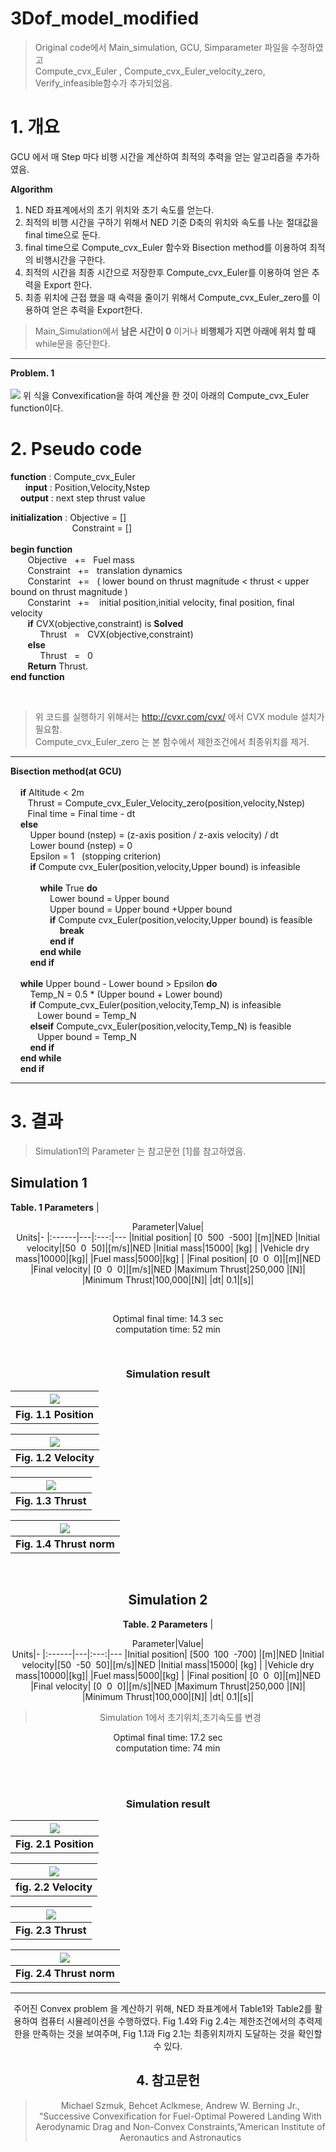 
# 3Dof_model_modified

> Original code에서 Main_simulation, GCU, Simparameter 파일을 수정하였고 <br/>
> Compute_cvx_Euler , Compute_cvx_Euler_velocity_zero, Verify_infeasible함수가 추가되었음.
> 



# 1. 개요

GCU 에서 매 Step 마다 비행 시간을 계산하여 최적의 추력을 얻는 알고리즘을 추가하였음.


**Algorithm**


1. NED 좌표계에서의 초기 위치와 초기 속도를 얻는다.<br/>
2. 최적의 비행 시간을 구하기 위해서  NED 기준 D축의 위치와 속도를 나눈 절대값을 final time으로 둔다. <br/> 
4. final time으로  Compute_cvx_Euler 함수와 Bisection method를 이용하여 최적의 비행시간을 구한다.<br/>
5. 최적의 시간을 최종 시간으로 저장한후 Compute_cvx_Euler를 이용하여 얻은 추력을 Export 한다.<br/>
6. 최종 위치에 근접 했을 때  속력을 줄이기 위해서 Compute_cvx_Euler_zero를 이용하여 얻은 추력을 Export한다.
> Main_Simulation에서 **남은 시간이 0** 이거나 **비행체가 지면 아래에 위치 할 때** while문을 중단한다.



---
**Problem. 1**   
<br/>
<img src="https://user-images.githubusercontent.com/62292619/97086955-84c3df00-1661-11eb-8223-200be72ac2bf.jpg">
위 식을 Convexification을 하여  계산을 한 것이 아래의 Compute_cvx_Euler function이다.


# 2. Pseudo code

**function** : Compute_cvx_Euler <br/>
&nbsp;&nbsp;&nbsp;&nbsp;&nbsp; **input** :  Position,Velocity,Nstep<br/>
&nbsp;&nbsp;&nbsp; **output** : next step thrust value <br/>

**initialization** : Objective = []<br/>
&nbsp;&nbsp;&nbsp;&nbsp;&nbsp;&nbsp;&nbsp;&nbsp;&nbsp;&nbsp;&nbsp;&nbsp;&nbsp;&nbsp;&nbsp;&nbsp;&nbsp;&nbsp;&nbsp;&nbsp;&nbsp;&nbsp;&nbsp;&nbsp;&nbsp;Constraint  = []
<br/><br/>
**begin function** <br/>
&nbsp;&nbsp;&nbsp;&nbsp;   &nbsp; Objective&nbsp;&nbsp; +=&nbsp;&nbsp; Fuel mass <br/>
&nbsp;&nbsp;&nbsp;&nbsp;   &nbsp; Constraint &nbsp;&nbsp;+= &nbsp;&nbsp;translation dynamics <br/>
&nbsp;&nbsp;&nbsp;&nbsp;   &nbsp; Constarint &nbsp;&nbsp;+= &nbsp;&nbsp;( lower bound on thrust magnitude < thrust < upper bound on thrust magnitude )  <br/>
&nbsp;&nbsp;&nbsp;&nbsp;   &nbsp; Constarint &nbsp;&nbsp;+= &nbsp;&nbsp; initial position,initial velocity, final position, final velocity <br/>
&nbsp;&nbsp;&nbsp;&nbsp;   &nbsp; **if** CVX(objective,constraint) is **Solved**<br/>
&nbsp;&nbsp;&nbsp;&nbsp;   &nbsp;  &nbsp;&nbsp; &nbsp;&nbsp;Thrust &nbsp;&nbsp;= &nbsp;&nbsp;CVX(objective,constraint) <br/>
&nbsp;&nbsp;&nbsp;&nbsp;   &nbsp; **else** <br/>
&nbsp;&nbsp;&nbsp;&nbsp;   &nbsp;  &nbsp;&nbsp; &nbsp;&nbsp;Thrust &nbsp;&nbsp;= &nbsp;&nbsp;0 <br/>
&nbsp;&nbsp;&nbsp;&nbsp;   &nbsp; **Return** Thrust. <br/>
**end function**<br/>

<br/>

  > 위 코드를 실행하기 위해서는 http://cvxr.com/cvx/ 에서 CVX module 설치가 필요함.<br/>
 > Compute_cvx_Euler_zero 는 본 함수에서 제한조건에서 최종위치를 제거.



---

**Bisection method(at GCU)**<br/><br/>
&nbsp;&nbsp;&nbsp;&nbsp;**if**&nbsp;Altitude < 2m<br/>
&nbsp;&nbsp;&nbsp;&nbsp;&nbsp;&nbsp;&nbsp;Thrust = Compute_cvx_Euler_Velocity_zero(position,velocity,Nstep) <br/>
&nbsp;&nbsp;&nbsp;&nbsp;&nbsp;&nbsp;&nbsp;Final time = Final time - dt<br/>
&nbsp;&nbsp;&nbsp;&nbsp;**else**<br/>
&nbsp;&nbsp;&nbsp;&nbsp;&nbsp;&nbsp;&nbsp; Upper bound (nstep) = (z-axis position / z-axis velocity) / dt<br/>
&nbsp;&nbsp;&nbsp;&nbsp;&nbsp;&nbsp;&nbsp; Lower bound (nstep) = 0<br/>
&nbsp;&nbsp;&nbsp;&nbsp;&nbsp;&nbsp;&nbsp; Epsilon = 1 &nbsp;&nbsp;(stopping criterion)<br/>
&nbsp;&nbsp;&nbsp;&nbsp;&nbsp;&nbsp;&nbsp;&nbsp;**if** Compute cvx_Euler(position,velocity,Upper bound) is infeasible<br/><br/>
&nbsp;&nbsp;&nbsp;&nbsp;&nbsp;&nbsp;&nbsp;&nbsp;&nbsp;&nbsp;&nbsp;&nbsp;**while** True **do**<br/>
&nbsp;&nbsp;&nbsp;&nbsp;&nbsp;&nbsp;&nbsp;&nbsp;&nbsp;&nbsp;&nbsp;&nbsp;&nbsp;&nbsp;&nbsp;&nbsp;Lower bound = Upper bound<br/>
&nbsp;&nbsp;&nbsp;&nbsp;&nbsp;&nbsp;&nbsp;&nbsp;&nbsp;&nbsp;&nbsp;&nbsp;&nbsp;&nbsp;&nbsp;&nbsp;Upper bound = Upper bound +Upper bound<br/>
&nbsp;&nbsp;&nbsp;&nbsp;&nbsp;&nbsp;&nbsp;&nbsp;&nbsp;&nbsp;&nbsp;&nbsp;&nbsp;&nbsp;&nbsp;&nbsp;**if** Compute cvx_Euler(position,velocity,Upper bound)  is feasible<br/>
&nbsp;&nbsp;&nbsp;&nbsp;&nbsp;&nbsp;&nbsp;&nbsp;&nbsp;&nbsp;&nbsp;&nbsp;&nbsp;&nbsp;&nbsp;&nbsp;&nbsp;&nbsp;&nbsp;&nbsp;**break**<br/>
&nbsp;&nbsp;&nbsp;&nbsp;&nbsp;&nbsp;&nbsp;&nbsp;&nbsp;&nbsp;&nbsp;&nbsp;&nbsp;&nbsp;&nbsp;&nbsp;**end if**<br/>
&nbsp;&nbsp;&nbsp;&nbsp;&nbsp;&nbsp;&nbsp;&nbsp;&nbsp;&nbsp;&nbsp;&nbsp;**end while**<br/>
&nbsp;&nbsp;&nbsp;&nbsp;&nbsp;&nbsp;&nbsp;&nbsp;**end if**<br/><br/>
&nbsp;&nbsp;&nbsp;&nbsp;**while** Upper bound - Lower bound > Epsilon **do**<br/>
&nbsp;&nbsp;&nbsp;&nbsp;&nbsp;&nbsp;&nbsp;&nbsp;Temp_N = 0.5 * (Upper bound + Lower bound)<br/>
&nbsp;&nbsp;&nbsp;&nbsp;&nbsp;&nbsp;&nbsp;&nbsp;**if** Compute_cvx_Euler(position,velocity,Temp_N) is  infeasible<br/>
&nbsp;&nbsp;&nbsp;&nbsp;&nbsp;&nbsp;&nbsp;&nbsp;&nbsp;&nbsp; Lower bound = Temp_N<br/>
&nbsp;&nbsp;&nbsp;&nbsp;&nbsp;&nbsp;&nbsp;&nbsp;**elseif** Compute_cvx_Euler(position,velocity,Temp_N) is  feasible<br/>
&nbsp;&nbsp;&nbsp;&nbsp;&nbsp;&nbsp;&nbsp;&nbsp;&nbsp;&nbsp; Upper bound = Temp_N<br/>
&nbsp;&nbsp;&nbsp;&nbsp;&nbsp;&nbsp;&nbsp;&nbsp;**end if**<br/>
&nbsp;&nbsp;&nbsp;&nbsp;**end while**<br/>
&nbsp;&nbsp;&nbsp;&nbsp;**end if**<br/>







---


# 3. 결과

>Simulation1의 Parameter 는 참고문헌 [1]를 참고하였음. 

**Simulation 1**
--

**Table. 1 Parameters**
|<center>Parameter|Value|<center>Units|-
|:------|---|:---:|---
|Initial position| [0&nbsp;&nbsp;500&nbsp;&nbsp;-500] |[m]|NED
|Initial velocity|[50&nbsp;&nbsp;0&nbsp;&nbsp;50]|[m/s]|NED
|Initial mass|15000| [kg]   |
|Vehicle dry mass|10000|[kg]|
|Fuel mass|5000|[kg]  |
|Final position| [0&nbsp;&nbsp;0&nbsp;&nbsp;0]|[m]|NED
|Final velocity| [0&nbsp;&nbsp;0&nbsp;&nbsp;0]|[m/s]|NED
|Maximum Thrust|250,000 |[N]|
|Minimum Thrust|100,000|[N]|
|dt| 0.1|[s]|

<br/>

Optimal final time:  14.3 sec<br/>
computation time:  52 min

<br/>

 ### Simulation result
 
 | <img src="https://user-images.githubusercontent.com/62292619/97099363-685c8c80-16cb-11eb-950d-6c7327491415.jpg"> | 
|:--:| 
| **Fig. 1.1 Position** |

 | <img src="https://user-images.githubusercontent.com/62292619/97099362-67c3f600-16cb-11eb-9077-617ae98d038e.jpg"> | 
|:--:| 
| **Fig. 1.2 Velocity** |

 | <img src="https://user-images.githubusercontent.com/62292619/97099360-672b5f80-16cb-11eb-9f00-ce9b24084837.jpg"> | 
|:--:| 
| **Fig. 1.3 Thrust** |



| <img src="https://user-images.githubusercontent.com/62292619/97099361-67c3f600-16cb-11eb-83e9-5159c28f0b4d.jpg"> | 
|:--:| 
|  **Fig. 1.4 Thrust norm**|


<br/>

**Simulation 2**
--


**Table. 2 Parameters**
|<center>Parameter|Value|<center>Units|-
|:------|---|:---:|---
|Initial position| [500&nbsp;&nbsp;100&nbsp;&nbsp;-700] |[m]|NED
|Initial velocity|[50&nbsp;&nbsp;-50&nbsp;&nbsp;50]|[m/s]|NED
|Initial mass|15000| [kg]   |
|Vehicle dry mass|10000|[kg]|
|Fuel mass|5000|[kg]  |
|Final position| [0&nbsp;&nbsp;0&nbsp;&nbsp;0]|[m]|NED
|Final velocity| [0&nbsp;&nbsp;0&nbsp;&nbsp;0]|[m/s]|NED
|Maximum Thrust|250,000 |[N]|
|Minimum Thrust|100,000|[N]|
|dt| 0.1|[s]|



>Simulation 1에서 초기위치,초기속도를 변경

Optimal final time:  17.2 sec<br/>
computation time:  74 min<br/>

<br/><br/>
### Simulation result

 | <img src="https://user-images.githubusercontent.com/62292619/97100725-cd1ee380-16d9-11eb-89e1-281f40cb19dc.jpg"> | 
|:--:| 
| **Fig. 2.1 Position** |

 | <img src="https://user-images.githubusercontent.com/62292619/97099362-67c3f600-16cb-11eb-9077-617ae98d038e.jpg"> | 
|:--:| 
| **fig. 2.2 Velocity** |

 | <img src="https://user-images.githubusercontent.com/62292619/97100726-cd1ee380-16d9-11eb-83e0-a343ae7a4ed6.jpg"> | 
|:--:| 
| **Fig. 2.3 Thrust** |



| <img src="https://user-images.githubusercontent.com/62292619/97100723-cb552000-16d9-11eb-8d45-022a55a89d95.jpg"> | 
|:--:| 
|  **Fig. 2.4 Thrust norm**|

---

주어진 Convex problem 을 계산하기 위해, NED 좌표계에서 Table1와 Table2를 활용하여 컴퓨터 시뮬레이션을 수행하였다. Fig 1.4와 Fig 2.4는 제한조건에서의 추력제한을 만족하는 것을 보여주며,  Fig 1.1과 Fig 2.1는 최종위치까지 도달하는 것을 확인할 수 있다.


## 4. 참고문헌

 > Michael Szmuk, Behcet Aclkmese, Andrew W. Berning Jr., “Successive 
Convexification for Fuel-Optimal Powered Landing With Aerodynamic Drag and 
Non-Convex Constraints,”American Institute of Aeronautics and Astronautics


	
